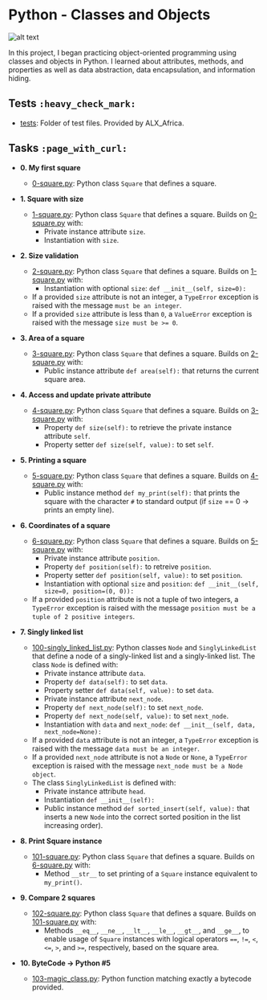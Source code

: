 # Python - Classes and Objects

![alt text](https://s3.amazonaws.com/intranet-projects-files/holbertonschool-higher-level_programming+/247/oop-meme.jpg)

In this project, I began practicing object-oriented programming using classes and objects in Python. I learned about attributes, methods, and properties as well as data abstraction, data encapsulation, and information hiding.

## Tests `:heavy_check_mark:`

* [tests](./tests): Folder of test files. Provided by ALX_Africa.

## Tasks `:page_with_curl:`

* **0. My first square**
  * [0-square.py](./0-square.py): Python class `Square` that defines a square.

* **1. Square with size**
  * [1-square.py](./1-square.py): Python class `Square` that defines a square. Builds on  [0-square.py](./0-square.py) with:
    * Private instance attribute `size`.
    * Instantiation with `size`.

* **2. Size validation**
  * [2-square.py](./2-square.py): Python class `Square` that defines a square. Builds on [1-square.py](./1-square.py) with:
    * Instantiation with optional `size`: `def __init__(self, size=0):`
  * If a provided `size` attribute is not an integer, a `TypeError` exception is raised with the message `must be an integer`.
  * If a provided `size` attribute is less than `0`, a `ValueError` exception is raised with the message `size must be >= 0`.

* **3. Area of a square**
  * [3-square.py](./3-square.py): Python class `Square` that defines a square. Builds on [2-square.py](./2-square.py) with:
    * Public instance attribute `def area(self):` that returns the current square area.

* **4. Access and update private attribute**
  * [4-square.py](./4-square.py): Python class `Square` that defines a square. Builds on [3-square.py](./3-square.py) with:
    * Property `def size(self):` to retrieve the private instance  attribute `self`.
    * Property setter `def size(self, value):` to set `self`.

* **5. Printing a square**
  * [5-square.py](./5-square.py): Python class `Square` that defines a square. Builds on [4-square.py](./4-square.py) with:
    * Public instance method `def my_print(self):` that prints the square with the character `#` to standard output (if `size` == 0 -> prints an empty line).

* **6. Coordinates of a square**
  * [6-square.py](./6-square.py): Python class `Square` that defines a square. Builds on [5-square.py](./5-square.py) with:
    * Private instance attribute `position`.
    * Property `def position(self):` to retreive `position`.
    * Property setter `def position(self, value):` to set `position`.
    * Instantiation with optional `size` and `position`:  `def __init__(self, size=0, position=(0, 0)):`
  * If a provided `position` attribute is not a tuple of two integers, a `TypeError` exception is raised with the message `position must be a tuple of 2 positive integers`.

* **7. Singly linked list**
  * [100-singly_linked_list.py](./100-singly_linked_list.py): Python classes `Node` and `SinglyLinkedList` that define a node of a singly-linked list and a singly-linked list. The class `Node` is defined with:
    * Private instance attribute `data`.
    * Property `def data(self):` to set `data`.
    * Property setter `def data(self, value):` to set `data`.
    * Private instance attribute `next_node`.
    * Property `def next_node(self):` to set `next_node`.
    * Property `def next_node(self, value):` to set `next_node`.
    * Instantiation with `data` and `next_node`:  `def __init__(self, data, next_node=None):`
  * If a provided `data` attribute is not an integer, a `TypeError` exception is raised with the message `data must be an integer`.
  * If a provided `next_node` attribute is not a `Node` or `None`, a `TypeError` exception is raised with the message `next_node must be a Node object`.
  * The class `SinglyLinkedList` is defined with:
    * Private instance attribute `head`.
    * Instantiation `def __init__(self):`
    * Public instance method `def sorted_insert(self, value):` that inserts a new `Node` into the correct sorted position in the list increasing order).

* **8. Print Square instance**
  * [101-square.py](./101-square.py): Python class `Square` that defines a square. Builds on [6-square.py](./6-square.py) with:
    * Method `__str__` to set printing of a `Square` instance equivalent to  `my_print()`.

* **9. Compare 2 squares**
  * [102-square.py](./102-square.py): Python class `Square` that defines a square. Builds on [101-square.py](./101-square.py) with:
    * Methods `__eq__`, `__ne__`, `__lt__`, `__le__`, `__gt__`, and `__ge__`, to enable usage of `Square` instances with logical operators `==`, `!=`, `<`, `<=`, `>`, and `>=`, respectively, based on the square area.

* **10. ByteCode -> Python #5**
  * [103-magic_class.py](./103-magic_class.py): Python function matching exactly a bytecode provided.
